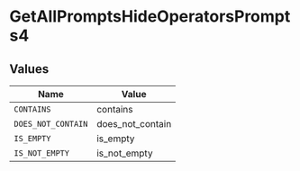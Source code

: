 # GetAllPromptsHideOperatorsPrompts4


## Values

| Name               | Value              |
| ------------------ | ------------------ |
| `CONTAINS`         | contains           |
| `DOES_NOT_CONTAIN` | does_not_contain   |
| `IS_EMPTY`         | is_empty           |
| `IS_NOT_EMPTY`     | is_not_empty       |
